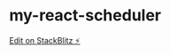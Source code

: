 # my-react-scheduler

[Edit on StackBlitz ⚡️](https://stackblitz.com/edit/my-react-scheduler-zec6xg)